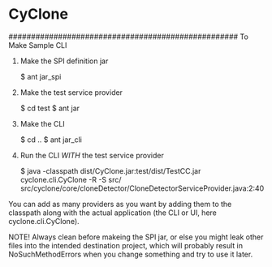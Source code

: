 # CyClone


###################################################
To Make Sample CLI

1. Make the SPI definition jar

	$ ant jar_spi

2. Make the test service provider

	$ cd test
	$ ant jar

3. Make the CLI

	$ cd ..
	$ ant jar_cli

4. Run the CLI *WITH* the test service provider

	$ java -classpath dist/CyClone.jar:test/dist/TestCC.jar cyclone.cli.CyClone -R -S src/ src/cyclone/core/cloneDetector/CloneDetectorServiceProvider.java:2:40

You can add as many providers as you want by adding them to the classpath along with the actual application (the CLI or UI, here cyclone.cli.CyClone).


NOTE! Always clean before makeing the SPI jar, or else you might leak other files into the intended destination project, which will probably result in NoSuchMethodErrors when you change something and try to use it later.
